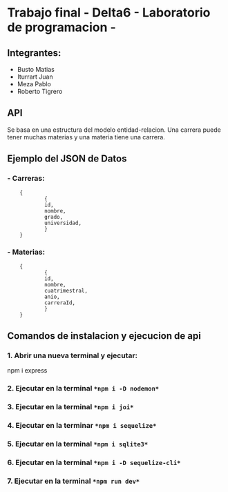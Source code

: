 # Trabajo final - Delta6 - Laboratorio de programacion - 

## Integrantes: 
- Busto Matias
- Iturrart Juan
- Meza Pablo
- Roberto Tigrero

## API
Se basa en una estructura del modelo entidad-relacion. Una carrera puede tener muchas materias y una materia tiene una carrera.

## Ejemplo del JSON de Datos
### - Carreras: 
        {
                {
                id,
                nombre,
                grado,
                universidad, 
                }
        }

### - Materias:
        {
                {
                id,
                nombre,
                cuatrimestral,
                anio,
                carreraId,
                }
        }

## Comandos de instalacion y ejecucion de api
### 1. Abrir una nueva terminal y ejecutar:
 npm i express
### 2. Ejecutar en la terminal `` *npm i -D nodemon* ``
### 3. Ejecutar en la terminal `` *npm i joi* ``
### 4. Ejecutar en la terminar `` *npm i sequelize* ``
### 5. Ejecutar en la terminal `` *npm i sqlite3* ``
### 6. Ejecutar en la terminal `` *npm i -D sequelize-cli* ``
### 7. Ejecutar en la terminal `` *npm run dev* ``

